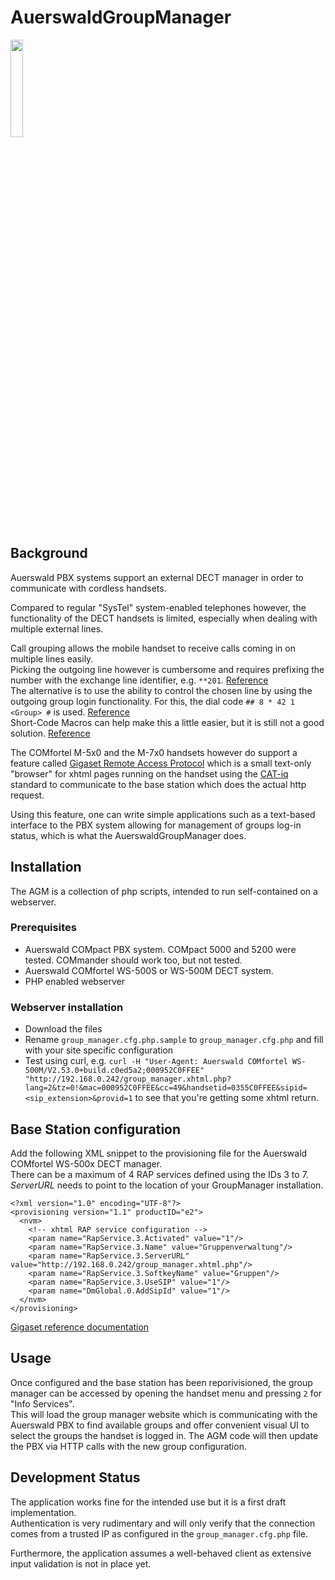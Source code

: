 # AuerswaldGroupManager

<img src="https://github.com/ixs/AuerswaldGroupManager/assets/214768/d059553e-5b73-4794-85d7-17ca66c3dcca" width="20%" height="20%">

## Background

Auerswald PBX systems support an external DECT manager in order to communicate with cordless handsets.

Compared to regular "SysTel" system-enabled telephones however, the functionality of the DECT handsets
is limited, especially when dealing with multiple external lines.

Call grouping allows the mobile handset to receive calls coming in on multiple lines easily.  
Picking the outgoing line however is cumbersome and requires prefixing the number
with the exchange line identifier, e.g. `**201`. [Reference](https://docs.auerswald.de/COMpact_5200_5500_R/Help_en_12/index.html#page/Buch1/gezieltvoipzugang_reference.html)  
The alternative is to use the ability to control the chosen line by using the outgoing group
login functionality. For this, the dial code `## 8 * 42 1 <Group> #` is used. [Reference](https://docs.auerswald.de/COMpact_5200_5500_R/Help_en_12/index.html#page/Buch1/gruppen_reference.html)  
Short-Code Macros can help make this a little easier, but it is still not a good solution. [Reference](https://docs.auerswald.de/COMpact_5200_5500_R/Help_en_12/index.html#page/Buch1/kurzwahlmakros_verwaltung_reference.html)

The COMfortel M-5x0 and the M-7x0 handsets however do support a feature called [Gigaset Remote Access Protocol](https://teamwork.gigaset.com/gigawiki/pages/viewpage.action?pageId=719192307) which is a small text-only "browser" for xhtml pages running on the handset using the [CAT-iq](https://en.wikipedia.org/wiki/CAT-iq) standard to communicate to the base station which does the actual http request.

Using this feature, one can write simple applications such as a text-based interface to the PBX system allowing for management of groups log-in status, which is what the AuerswaldGroupManager does.

## Installation

The AGM is a collection of php scripts, intended to run self-contained on a webserver.

### Prerequisites

- Auerswald COMpact PBX system. COMpact 5000 and 5200 were tested. COMmander should work too, but not tested.
- Auerswald COMfortel WS-500S or WS-500M DECT system.
- PHP enabled webserver

### Webserver installation

- Download the files
- Rename `group_manager.cfg.php.sample` to `group_manager.cfg.php` and fill with your site specific configuration
- Test using curl, e.g. `curl -H "User-Agent: Auerswald COMfortel WS-500M/V2.53.0+build.c0ed5a2;000952C0FFEE" "http://192.168.0.242/group_manager.xhtml.php?lang=2&tz=0!&mac=000952C0FFEE&cc=49&handsetid=0355C0FFEE&sipid=<sip_extension>&provid=1` to see that you're getting some xhtml return.

## Base Station configuration

Add the following XML snippet to the provisioning file for the Auerswald COMfortel WS-500x DECT manager.  
There can be a maximum of 4 RAP services defined using the IDs 3 to 7.  
_ServerURL_ needs to point to the location of your GroupManager installation.

```
<?xml version="1.0" encoding="UTF-8"?>
<provisioning version="1.1" productID="e2">
  <nvm>
    <!-- xhtml RAP service configuration -->
    <param name="RapService.3.Activated" value="1"/>
    <param name="RapService.3.Name" value="Gruppenverwaltung"/>
    <param name="RapService.3.ServerURL" value="http://192.168.0.242/group_manager.xhtml.php"/>
    <param name="RapService.3.SoftkeyName" value="Gruppen"/>
    <param name="RapService.3.UseSIP" value="1"/>
    <param name="DmGlobal.0.AddSipId" value="1"/>
  </nvm>
</provisioning>
```

[Gigaset reference documentation](https://teamwork.gigaset.com/gigawiki/pages/viewpage.action?pageId=828671569)

## Usage

Once configured and the base station has been reporivisioned, the group manager can be accessed by opening the
handset menu and pressing `2` for "Info Services".  
This will load the group manager website which is communicating with the Auerswald PBX to find available groups and offer
convenient visual UI to select the groups the handset is logged in.
The AGM code will then update the PBX via HTTP calls with the new group configuration.

## Development Status

The application works fine for the intended use but it is a first draft implementation.  
Authentication is very rudimentary and will only verify that the connection comes from a trusted IP
as configured in the `group_manager.cfg.php` file.

Furthermore, the application assumes a well-behaved client as extensive input validation is not in place yet.
